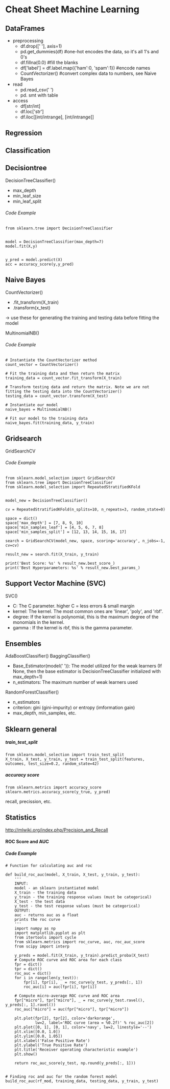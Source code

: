 # Cheat  Sheet Machine Learning
## DataFrames
- preprocessing
   - df.drop([' '], axis=1)
   - pd.get_dummies(df) #one-hot encodes the data, so it's all 1's and 0's
   - df.fillna(0.0) #fill the blanks
   - df['label'] = df.label.map({'ham':0, 'spam':1}) #encode names
   - CountVectorizer() #convert complex data to numbers, see Naive Bayes
- read
   - pd.read_csv(' ')
   - pd. smt with table
- access
   - df[str/int]
   - df.loc['str']
   - df.iloc[[int/intrange], [int/intrange]]
## Regression


 
 ## Classification
 
 
 ## Decisiontree
 DecisionTreeClassifier()
   - max_depth
   - min_leaf_size
   - min_leaf_split
 
 
 
###### Code Example

```
from sklearn.tree import DecisionTreeClassifier


model = DecisionTreeClassifier(max_depth=7)
model.fit(X,y)


y_pred = model.predict(X)
acc = accuracy_score(y,y_pred)
```
## Naive Bayes
CountVectorizer()
   - .fit_transform(X_train)
   - .transform(x_test)
   
   -> use these for generating the training and testing data before fitting the model

MultinomialNB()
###### Code Example
```
# Instantiate the CountVectorizer method
count_vector = CountVectorizer()

# Fit the training data and then return the matrix
training_data = count_vector.fit_transform(X_train)

# Transform testing data and return the matrix. Note we are not fitting the testing data into the CountVectorizer()
testing_data = count_vector.transform(X_test)

# Instantiate our model
naive_bayes = MultinomialNB()

# Fit our model to the training data
naive_bayes.fit(training_data, y_train)
```

## Gridsearch
GridSearchCV
###### Code Example
```
from sklearn.model_selection import GridSearchCV
from sklearn.tree import DecisionTreeClassifier
from sklearn.model_selection import RepeatedStratifiedKFold


model_new = DecisionTreeClassifier()

cv = RepeatedStratifiedKFold(n_splits=10, n_repeats=3, random_state=0)

space = dict()
space['max_depth'] = [7, 8, 9, 10]
space['min_samples_leaf'] = [4, 5, 6, 7, 8]
space['min_samples_split'] = [12, 13, 14, 15, 16, 17]

search = GridSearchCV(model_new, space, scoring='accuracy', n_jobs=-1, cv=cv)

result_new = search.fit(X_train, y_train)

print('Best Score: %s' % result_new.best_score_)
print('Best Hyperparameters: %s' % result_new.best_params_)
```

## Support Vector Machine (SVC)
SVC()
   - C: The C parameter. higher C = less errors & small margin
   - kernel: The kernel. The most common ones are 'linear', 'poly', and 'rbf'.
   - degree: If the kernel is polynomial, this is the maximum degree of the monomials in the kernel.
   - gamma : If the kernel is rbf, this is the gamma parameter.

## Ensembles
AdaBoostClassifier()
BaggingClassifier()
   - Base_Estimator(model(' ')): The model utilized for the weak learners (If None, then the base estimator is DecisionTreeClassifier initialized with max_depth=1)
   - n_estimators: The maximum number of weak learners used

RandomForestClassifier()
   - n_estimators
   - criterion: gini (gini-impurity) or entropy (imformation gain)
   - max_depth, min_samples, etc.


## Sklearn general

##### train_test_split
```
from sklearn.model_selection import train_test_split
X_train, X_test, y_train, y_test = train_test_split(features, outcomes, test_size=0.2, random_state=42)
```
##### accuracy score

```
from sklearn.metrics import accuracy_score
sklearn.metrics.accuracy_score(y_true, y_pred)
```
recall, precission, etc.

## Statistics
http://mlwiki.org/index.php/Precision_and_Recall

#### ROC Score and AUC
##### Code Example
```
# Function for calculating auc and roc

def build_roc_auc(model, X_train, X_test, y_train, y_test):
    '''
    INPUT:
    model - an sklearn instantiated model
    X_train - the training data
    y_train - the training response values (must be categorical)
    X_test - the test data
    y_test - the test response values (must be categorical)
    OUTPUT:
    auc - returns auc as a float
    prints the roc curve
    '''
    import numpy as np
    import matplotlib.pyplot as plt
    from itertools import cycle
    from sklearn.metrics import roc_curve, auc, roc_auc_score
    from scipy import interp
    
    y_preds = model.fit(X_train, y_train).predict_proba(X_test)
    # Compute ROC curve and ROC area for each class
    fpr = dict()
    tpr = dict()
    roc_auc = dict()
    for i in range(len(y_test)):
        fpr[i], tpr[i], _ = roc_curve(y_test, y_preds[:, 1])
        roc_auc[i] = auc(fpr[i], tpr[i])

    # Compute micro-average ROC curve and ROC area
    fpr["micro"], tpr["micro"], _ = roc_curve(y_test.ravel(), y_preds[:, 1].ravel())
    roc_auc["micro"] = auc(fpr["micro"], tpr["micro"])
    
    plt.plot(fpr[2], tpr[2], color='darkorange',
             lw=2, label='ROC curve (area = %0.2f)' % roc_auc[2])
    plt.plot([0, 1], [0, 1], color='navy', lw=2, linestyle='--')
    plt.xlim([0.0, 1.0])
    plt.ylim([0.0, 1.05])
    plt.xlabel('False Positive Rate')
    plt.ylabel('True Positive Rate')
    plt.title('Receiver operating characteristic example')
    plt.show()
    
    return roc_auc_score(y_test, np.round(y_preds[:, 1]))
    
    
# Finding roc and auc for the random forest model    
build_roc_auc(rf_mod, training_data, testing_data, y_train, y_test) 
```

